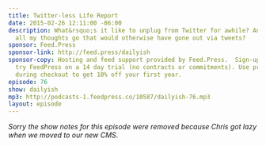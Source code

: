 ```yaml
---
title: Twitter-less Life Report
date: 2015-02-26 12:11:00 -06:00
description: What&rsquo;s it like to unplug from Twitter for awhile? And where do
  all my thoughts go that would otherwise have gone out via tweets?
sponsor: Feed.Press
sponsor-link: http://feed.press/dailyish
sponsor-copy: Hosting and feed support provided by Feed.Press.  Sign-up today and
  try FeedPress on a 14 day trial (no contracts or commitments). Use promo code "dailyish"
  during checkout to get 10% off your first year.
episode: 76
show: dailyish
mp3: http://podcasts-1.feedpress.co/10587/dailyish-76.mp3
layout: episode
---
```


<em>Sorry the show notes for this episode were removed because Chris got lazy when we moved to our new CMS</em>.
